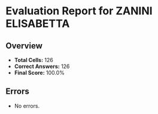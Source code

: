 # Evaluation Report for ZANINI ELISABETTA

## Overview

- **Total Cells:** 126
- **Correct Answers:** 126
- **Final Score:** 100.0%

## Errors

- No errors.
